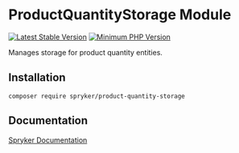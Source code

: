 # ProductQuantityStorage Module
[![Latest Stable Version](https://poser.pugx.org/spryker/product-quantity-storage/v/stable.svg)](https://packagist.org/packages/spryker/product-quantity-storage)
[![Minimum PHP Version](https://img.shields.io/badge/php-%3E%3D%208.0-8892BF.svg)](https://php.net/)

Manages storage for product quantity entities.

## Installation

```
composer require spryker/product-quantity-storage
```

## Documentation

[Spryker Documentation](https://docs.spryker.com)
